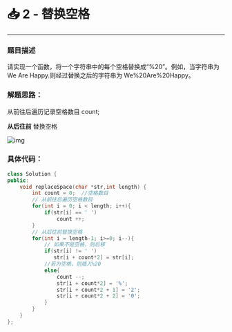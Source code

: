 # 📥 2 - 替换空格

---

### 题目描述

请实现一个函数，将一个字符串中的每个空格替换成“%20”。例如，当字符串为 We Are Happy.则经过替换之后的字符串为 We%20Are%20Happy。

### 解题思路：

从前往后遍历记录空格数目 count;

**从后往前** 替换空格

![img](https://cdn.nlark.com/yuque/0/2020/png/1237282/1586186758001-b64e389f-73de-440e-b4b2-16b2906df9c2.png)

### 具体代码：

```cpp
class Solution {
public:
    void replaceSpace(char *str,int length) {
        int count = 0;  //空格数目
        // 从前往后遍历空格数目
        for(int i = 0; i < length; i++){
            if(str[i] == ' ')
                count ++;
        }
        // 从后往前替换空格
        for(int i = length-1; i>=0; i--){
            // 如果不是空格，则后移
            if(str[i] != ' ')
               str[i + count*2] = str[i];
            //若为空格，则插入%20
            else{
                count --;
                str[i + count*2] = '%';
                str[i + count*2 + 1] = '2';
                str[i + count*2 + 2] = '0';
            }
        }
    }
};
```
